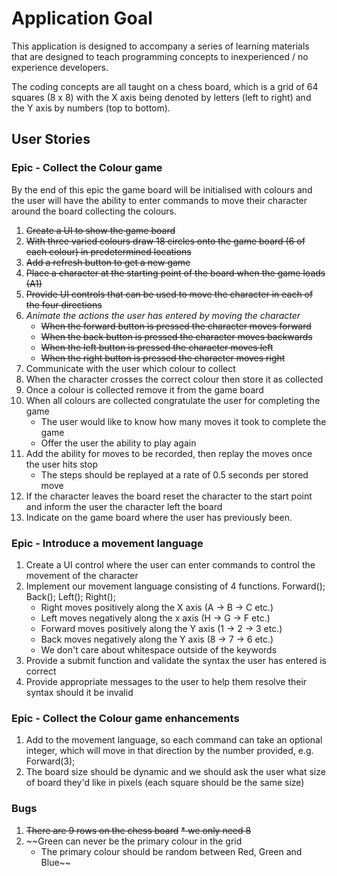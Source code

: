 # Application Goal

This application is designed to accompany a series of learning materials that are designed to teach programming concepts to inexperienced / no experience developers.

The coding concepts are all taught on a chess board, which is a grid of 64 squares (8 x 8) with the X axis being denoted by letters (left to right) and the Y axis by numbers (top to bottom).

## User Stories

### Epic - Collect the Colour game

By the end of this epic the game board will be initialised with colours and the user will have the ability to enter commands to move their character around the board collecting the colours.

1. ~~Create a UI to show the game board~~
2. ~~With three varied colours draw 18 circles onto the game board (6 of each colour) in predetermined locations~~
3. ~~Add a refresh button to get a new game~~
4. ~~Place a character at the starting point of the board when the game loads (A1)~~
5. ~~Provide UI controls that can be used to move the character in each of the four directions~~
6. _Animate the actions the user has entered by moving the character_
    * ~~When the forward button is pressed the character moves forward~~
    * ~~When the back button is pressed the character moves backwards~~
    * ~~When the left button is pressed the character moves left~~
    * ~~When the right button is pressed the character moves right~~
7. Communicate with the user which colour to collect
8. When the character crosses the correct colour then store it as collected
9. Once a colour is collected remove it from the game board
10. When all colours are collected congratulate the user for completing the game
    * The user would like to know how many moves it took to complete the game
    * Offer the user the ability to play again
11. Add the ability for moves to be recorded, then replay the moves once the user hits stop
    * The steps should be replayed at a rate of 0.5 seconds per stored move
12. If the character leaves the board reset the character to the start point and inform the user the character left the board
13. Indicate on the game board where the user has previously been.

### Epic - Introduce a movement language

1. Create a UI control where the user can enter commands to control the movement of the character
2. Implement our movement language consisting of 4 functions. Forward(); Back(); Left(); Right();
    * Right moves positively along the X axis (A -> B -> C etc.)
    * Left moves negatively along the x axis (H -> G -> F etc.)
    * Forward moves positively along the Y axis (1 -> 2 -> 3 etc.)
    * Back moves negatively along the Y axis (8 -> 7 -> 6 etc.)
    * We don't care about whitespace outside of the keywords
3. Provide a submit function and validate the syntax the user has entered is correct
4. Provide appropriate messages to the user to help them resolve their syntax should it be invalid

### Epic - Collect the Colour game enhancements

1. Add to the movement language, so each command can take an optional integer, which will move in that direction by the number provided, e.g. Forward(3);
2. The board size should be dynamic and we should ask the user what size of board they'd like in pixels (each square should be the same size)

### Bugs
1. ~~There are 9 rows on the chess board~~
    ~~* we only need 8~~
2. ~~Green can never be the primary colour in the grid
    * The primary colour should be random between Red, Green and Blue~~


